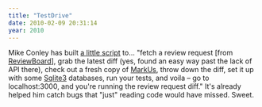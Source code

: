 ```yaml
---
title: "TestDrive"
date: 2010-02-09 20:31:14
year: 2010
---
```

Mike Conley has built <a href="http://mikeconley.ca/blog/2010/02/09/take-those-code-review-requests-for-a-testdrive/">a little script</a> to... "fetch a review request [from <a href="http://www.reviewboard.org/">ReviewBoard</a>], grab the latest diff (yes, found an easy way past the lack of API there), check out a fresh copy of <a href="http://markusproject.org">MarkUs</a>, throw down the diff, set it up with some <a href="http://www.sqlite.org/">Sqlite3</a> databases, run your tests, and voila &ndash; go to localhost:3000, and you're running the review request diff." It's already helped him catch bugs that "just" reading code would have missed. Sweet.
